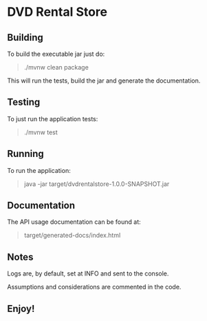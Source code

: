 # DVD Rental Store

## Building
To build the executable jar just do:

> ./mvnw clean package

This will run the tests, build the jar and generate the documentation.

## Testing
To just run the application tests:

> ./mvnw test

## Running
To run the application:

> java -jar target/dvdrentalstore-1.0.0-SNAPSHOT.jar

## Documentation
The API usage documentation can be found at:

> target/generated-docs/index.html

## Notes
Logs are, by default, set at INFO and sent to the console.

Assumptions and considerations are commented in the code.

## **Enjoy!**
